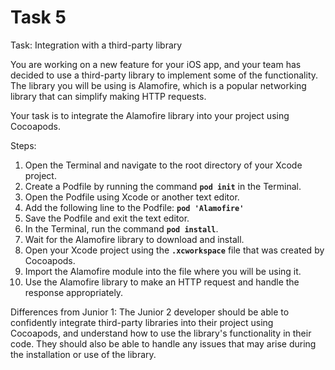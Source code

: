 # Task 5

Task: Integration with a third-party library

You are working on a new feature for your iOS app, and your team has decided to
use a third-party library to implement some of the functionality. The library
you will be using is Alamofire, which is a popular networking library that can
simplify making HTTP requests.

Your task is to integrate the Alamofire library into your project using
Cocoapods.

Steps:

1. Open the Terminal and navigate to the root directory of your Xcode project.
2. Create a Podfile by running the command **`pod init`** in the Terminal.
3. Open the Podfile using Xcode or another text editor.
4. Add the following line to the Podfile: **`pod 'Alamofire'`**
5. Save the Podfile and exit the text editor.
6. In the Terminal, run the command **`pod install`**.
7. Wait for the Alamofire library to download and install.
8. Open your Xcode project using the **`.xcworkspace`** file that was created by
   Cocoapods.
9. Import the Alamofire module into the file where you will be using it.
10. Use the Alamofire library to make an HTTP request and handle the response
    appropriately.

Differences from Junior 1: The Junior 2 developer should be able to confidently
integrate third-party libraries into their project using Cocoapods, and
understand how to use the library's functionality in their code. They should
also be able to handle any issues that may arise during the installation or use
of the library.
